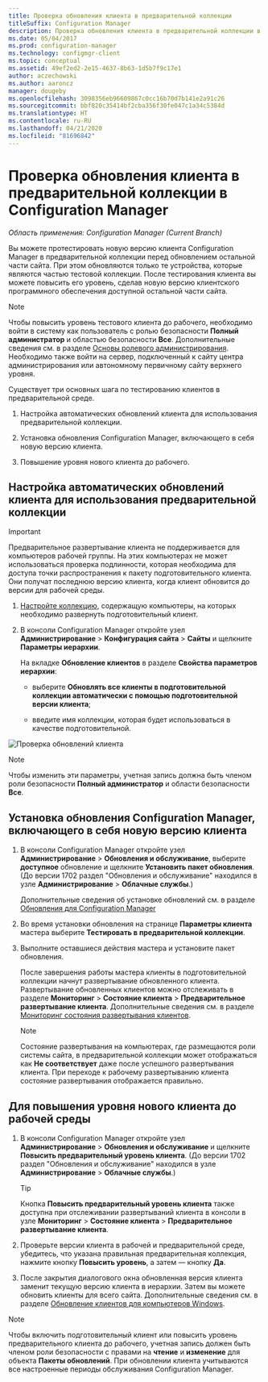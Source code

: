 ```yaml
---
title: Проверка обновления клиента в предварительной коллекции
titleSuffix: Configuration Manager
description: Проверка обновления клиента в предварительной коллекции в Configuration Manager.
ms.date: 05/04/2017
ms.prod: configuration-manager
ms.technology: configmgr-client
ms.topic: conceptual
ms.assetid: 49ef2ed2-2e15-4637-8b63-1d5b7f9c17e1
author: aczechowski
ms.author: aaroncz
manager: dougeby
ms.openlocfilehash: 3098356eb96609867c0cc16b70d7b141e2a91c26
ms.sourcegitcommit: bbf820c35414bf2cba356f30fe047c1a34c5384d
ms.translationtype: HT
ms.contentlocale: ru-RU
ms.lasthandoff: 04/21/2020
ms.locfileid: "81696842"
---
```

# <a name="how-to-test-client-upgrades-in-a-pre-production-collection-in-configuration-manager"></a>Проверка обновления клиента в предварительной коллекции в Configuration Manager

*Область применения: Configuration Manager (Current Branch)*

Вы можете протестировать новую версию клиента Configuration Manager в предварительной коллекции перед обновлением остальной части сайта.  При этом обновляются только те устройства, которые являются частью тестовой коллекции. После тестирования клиента вы можете повысить его уровень, сделав новую версию клиентского программного обеспечения доступной остальной части сайта.

> [!NOTE]
> Чтобы повысить уровень тестового клиента до рабочего, необходимо войти в систему как пользователь с ролью безопасности **Полный администратор** и областью безопасности **Все**. Дополнительные сведения см. в разделе [Основы ролевого администрирования](../../../understand/fundamentals-of-role-based-administration.md). Необходимо также войти на сервер, подключенный к сайту центра администрирования или автономному первичному сайту верхнего уровня.

 Существует три основных шага по тестированию клиентов в предварительной среде.  

1.  Настройка автоматических обновлений клиента для использования предварительной коллекции.  

2.  Установка обновления Configuration Manager, включающего в себя новую версию клиента.  

3.  Повышение уровня нового клиента до рабочего.  

##  <a name="to-configure-automatic-client-upgrades-to-use-a-pre-production-collection"></a>Настройка автоматических обновлений клиента для использования предварительной коллекции  
> [!IMPORTANT]
> Предварительное развертывание клиента не поддерживается для компьютеров рабочей группы. На этих компьютерах не может использоваться проверка подлинности, которая необходима для доступа точки распространения к пакету подготовительного клиента.  Они получат последнюю версию клиента, когда клиент обновится до версии для рабочей среды.

1. [Настройте коллекцию](../collections/create-collections.md), содержащую компьютеры, на которых необходимо развернуть подготовительный клиент.   

2. В консоли Configuration Manager откройте узел **Администрирование** > **Конфигурация сайта** > **Сайты** и щелкните **Параметры иерархии**.  

    На вкладке **Обновление клиентов** в разделе **Свойства параметров иерархии**:  

   -   выберите **Обновлять все клиенты в подготовительной коллекции автоматически с помощью подготовительной версии клиента**;  

   -   введите имя коллекции, которая будет использоваться в качестве подготовительной.  

![Проверка обновлений клиента](media/test-client-upgrades.png)

>[!NOTE]
>Чтобы изменить эти параметры, учетная запись должна быть членом роли безопасности **Полный администратор** и области безопасности **Все**.


##  <a name="to-install-a-configuration-manager-update-that-includes-a-new-version-of-the-client"></a>Установка обновления Configuration Manager, включающего в себя новую версию клиента  

1.  В консоли Configuration Manager откройте узел **Администрирование** > **Обновления и обслуживание**, выберите **доступное** обновление и щелкните **Установить пакет обновления**. (До версии 1702 раздел "Обновления и обслуживание" находился в узле **Администрирование** > **Облачные службы**.)

     Дополнительные сведения об установке обновлений см. в разделе [Обновления для Configuration Manager](../../../../core/servers/manage/updates.md)  

2.  Во время установки обновления на странице **Параметры клиента** мастера выберите **Тестировать в предварительной коллекции**.  

3.  Выполните оставшиеся действия мастера и установите пакет обновления.  

     После завершения работы мастера клиенты в подготовительной коллекции начнут развертывание обновленного клиента. Развертывание обновленных клиентов можно отслеживать в разделе **Мониторинг** > **Состояние клиента** > **Предварительное развертывание клиента**. Дополнительные сведения см. в разделе [Мониторинг состояния развертывания клиентов](../../../../core/clients/deploy/monitor-client-deployment-status.md).

    > [!NOTE]
    > Состояние развертывания на компьютерах, где размещаются роли системы сайта, в предварительной коллекции может отображаться как **Не соответствует** даже после успешного развертывания клиента. При переходе к рабочему развертыванию клиента состояние развертывания отображается правильно.

##  <a name="to-promote-the-new-client-to-production"></a>Для повышения уровня нового клиента до рабочей среды  

1.  В консоли Configuration Manager откройте узел **Администрирование** > **Обновления и обслуживание** и щелкните **Повысить предварительный уровень клиента**. (До версии 1702 раздел "Обновления и обслуживание" находился в узле **Администрирование** > **Облачные службы**.)

    > [!TIP]
    > Кнопка **Повысить предварительный уровень клиента** также доступна при отслеживании развертываний клиента в консоли в узле **Мониторинг** > **Состояние клиента** > **Предварительное развертывание клиента**.

2.  Проверьте версии клиента в рабочей и предварительной среде, убедитесь, что указана правильная предварительная коллекция, нажмите кнопку **Повысить уровень**, а затем — кнопку **Да**.  

3.  После закрытия диалогового окна обновленная версия клиента заменит текущую версию клиента в иерархии. Затем вы можете обновить клиенты для всего сайта. Дополнительные сведения см. в разделе [Обновление клиентов для компьютеров Windows](../../../../core/clients/manage/upgrade/upgrade-clients-for-windows-computers.md).  

>[!NOTE]
>Чтобы включить подготовительный клиент или повысить уровень предварительного клиента до рабочего, учетная запись должен быть членом роли безопасности с правами на **чтение** и **изменение** для объекта **Пакеты обновлений**.
>При обновлении клиента учитываются все настроенные периоды обслуживания Configuration Manager.
